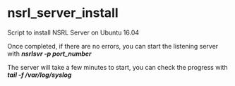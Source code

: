 # nsrl_server_install
Script to install NSRL Server on Ubuntu 16.04

Once completed, if there are no errors, you can start the listening server with ***nsrlsvr -p port_number***
  
The server will take a few minutes to start, you can check the progress with ***tail -f /var/log/syslog***

